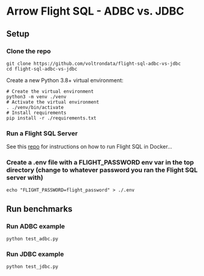 # Arrow Flight SQL - ADBC vs. JDBC

## Setup

### Clone the repo
```shell
git clone https://github.com/voltrondata/flight-sql-adbc-vs-jdbc
cd flight-sql-adbc-vs-jdbc
```

Create a new Python 3.8+ virtual environment:
```shell
# Create the virtual environment
python3 -m venv ./venv
# Activate the virtual environment
. ./venv/bin/activate
# Install requirements
pip install -r ./requirements.txt
```

### Run a Flight SQL Server
See this [repo](https://github.com/voltrondata/flight-sql-server-example) for instructions on how to run Flight SQL in Docker...

### Create a .env file with a FLIGHT_PASSWORD env var in the top directory (change to whatever password you ran the Flight SQL server with)
```shell
echo "FLIGHT_PASSWORD=flight_password" > ./.env
```

## Run benchmarks

### Run ADBC example
```shell
python test_adbc.py
```

### Run JDBC example
```shell
python test_jdbc.py
```
